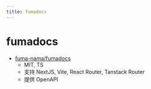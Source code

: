 ```yaml
---
title: fumadocs
---
```


# fumadocs

- [fuma-nama/fumadocs](https://github.com/fuma-nama/fumadocs)
  - MIT, TS
  - 支持 NextJS, Vite, React Router, Tanstack Router
  - 提供 OpenAPI
